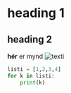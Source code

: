 # heading 1 
## heading 2
**hér** er mynd
![texti](https://i.ytimg.com/vi/dQw4w9WgXcQ/maxresdefault.jpg)
```python
listi = [1,2,3,4]
for k in listi:
    print(k)
```
